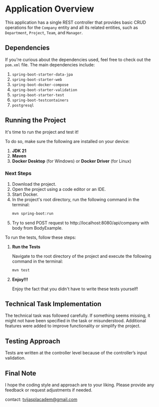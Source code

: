 # Application Overview

This application has a single REST controller that provides basic CRUD operations for the `Company` entity and all its related entities, such as `Department`, `Project`, `Team`, and `Manager`.

## Dependencies

If you're curious about the dependencies used, feel free to check out the `pom.xml` file. The main dependencies include:

1. `spring-boot-starter-data-jpa`
2. `spring-boot-starter-web`
3. `spring-boot-docker-compose`
4. `spring-boot-starter-validation`
5. `spring-boot-starter-test`
6. `spring-boot-testcontainers`
7. `postgresql`

## Running the Project

It's time to run the project and test it!

To do so, make sure the following are installed on your device:

1. **JDK 21**
2. **Maven**
3. **Docker Desktop** (for Windows) or **Docker Driver** (for Linux)

### Next Steps

1. Download the project.
2. Open the project using a code editor or an IDE.
3. Start Docker.
4. In the project's root directory, run the following command in the terminal:
   ```bash
   mvn spring-boot:run
5. Try to send POST request to http://localhost:8080/api/company with body from BodyExample.

To run the tests, follow these steps:

1. **Run the Tests**

   Navigate to the root directory of the project and execute the following command in the terminal:

   ```bash
   mvn test

2. **Enjoy!!!**

   Enjoy the fact that you didn't have to write these tests yourself!

## Technical Task Implementation

The technical task was followed carefully. If something seems missing, it might not have been specified in the task or misunderstood. Additional features were added to improve functionality or simplify the project.

## Testing Approach

Tests are written at the controller level because of the controller’s input validation.

## Final Note

I hope the coding style and approach are to your liking. Please provide any feedback or request adjustments if needed.

contact: tvijasplacadem@gmail.com
